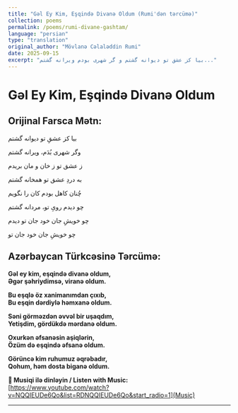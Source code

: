 ```yaml
---
title: "Gəl Ey Kim, Eşqində Divanə Oldum (Rumi'dən tərcümə)"
collection: poems
permalink: /poems/rumi-divane-gashtam/
language: "persian"
type: "translation"
original_author: "Mövlanə Cəlaləddin Rumi"
date: 2025-09-15
excerpt: "بیا کز عشق تو دیوانه گشتم و گر شهری بودم ویرانه گشتم..."
---
```


# Gəl Ey Kim, Eşqində Divanə Oldum


## Orijinal Farsca Mətn:
بیا کز عشقِ تو دیوانه گشتم

وگر شهری بُدَم، ویرانه گشتم


ز عشق تو ز خان و مان بریدم

به دردِ عشق تو همخانه گشتم


چُنان کاهل بودم کان را نگویم

چو دیدم رویِ تو، مردانه گشتم


چو خویشِ جان خود جان تو دیدم

چو خویشِ جان خود جان تو



## Azərbaycan Türkcəsinə Tərcümə:

**Gəl ey kim, eşqində divanə oldum,**  
**Əgər şəhriydimsə, viranə oldum.**

**Bu eşqlə öz xanimanımdan çıxıb,**  
**Bu eşqin dərdiylə həmxanə oldum.**

**Səni görməzdən əvvəl bir uşaqdım,**  
**Yetişdim, gördükdə mərdanə oldum.** 

**Oxurkən əfsanəsin aşiqlərin,**  
**Özüm də eşqində əfsanə oldum.**

**Görüncə kim ruhumuz əqrəbadır,**  
**Qohum, həm dosta biganə oldum.**

**🎵 Musiqi ilə dinləyin / Listen with Music:**  
[https://www.youtube.com/watch?v=NQQIEUDe6Qo&list=RDNQQIEUDe6Qo&start_radio=1](Music)


---
